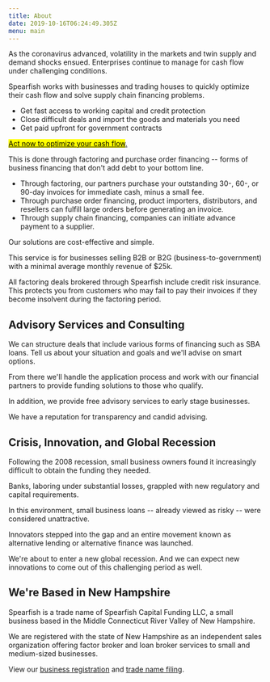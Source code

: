 ```yaml
---
title: About
date: 2019-10-16T06:24:49.305Z
menu: main
---
```

As the coronavirus advanced, volatility in the markets and twin supply and demand shocks ensued. Enterprises continue to manage for cash flow under challenging conditions.

Spearfish works with businesses and trading houses to quickly optimize their cash flow and solve supply chain financing problems. 

* Get fast access to working capital and credit protection
* Close difficult deals and import the goods and materials you need
* Get paid upfront for government contracts 

<!-- Calendly link widget begin -->

<link href="https://assets.calendly.com/assets/external/widget.css" rel="stylesheet">
<script src="https://assets.calendly.com/assets/external/widget.js" type="text/javascript"></script>
<a href="" onclick="Calendly.initPopupWidget({url: 'https://calendly.com/spearfish/consultation'});return false;"><mark>	Act now to optimize your cash flow</mark>.</a>
<!-- Calendly link widget end -->

This is done through factoring and purchase order financing -- forms of business financing that don't add debt to your bottom line. 

* Through factoring, our partners purchase your outstanding 30-, 60-, or 90-day invoices for immediate cash, minus a small fee. 
* Through purchase order financing, product importers, distributors, and resellers can fulfill large orders before generating an invoice. 
* Through supply chain financing, companies can initiate advance payment to a supplier. 

Our solutions are cost-effective and simple. 

This service is for businesses selling B2B or B2G (business-to-government) with a minimal average monthly revenue of $25k.

All factoring deals brokered through Spearfish include credit risk insurance. This protects you from customers who may fail to pay their invoices if they become insolvent during the factoring period.

## Advisory Services and Consulting

We can structure deals that include various forms of financing such as SBA loans. Tell us about your situation and goals and we'll advise on smart options. 

From there we'll handle the application process and work with our financial partners to provide funding solutions to those who qualify.

In addition, we provide free advisory services to early stage businesses.

We have a reputation for transparency and candid advising.

## Crisis, Innovation, and Global Recession

Following the 2008 recession, small business owners found it increasingly difficult to obtain the funding they needed.  

Banks, laboring under substantial losses, grappled with new regulatory and capital requirements.  

In this environment, small business loans -- already viewed as risky -- were considered unattractive. 

Innovators stepped into the gap and an entire movement known as alternative lending or alternative finance was launched.

We're about to enter a new global recession.  And we can expect new innovations to come out of this challenging period as well. 

## We're Based in New Hampshire

Spearfish is a trade name of Spearfish Capital Funding LLC, a small business based in the Middle Connecticut River Valley of New Hampshire.

We are registered with the state of New Hampshire as an independent sales organization offering factor broker and loan broker services to small and medium-sized businesses.

View our <a href="https://quickstart.sos.nh.gov/online/BusinessInquire/BusinessInformation?businessID=658122" target="blank">business registration</a> and <a href="https://quickstart.sos.nh.gov/online/BusinessInquire/BusinessInformation?businessID=660985">trade name filing</a>.

